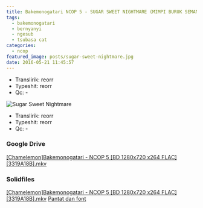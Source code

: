 ```yaml
---
title: Bakemonogatari NCOP 5 - SUGAR SWEET NIGHTMARE (MIMPI BURUK SEMANIS GULA)
tags:
  - bakemonogatari
  - bernyanyi
  - ngesub
  - tsubasa cat
categories:
  - ncop
featured_image: posts/sugar-sweet-nightmare.jpg
date: 2016-05-21 11:45:57
---
```


- Translirik: reorr
- Typeshit: reorr
- Qc: -

<!-- more -->

![Sugar Sweet Nightmare](images/sugar-sweet-nightmare.jpg)

- Translirik: reorr
- Typeshit: reorr
- Qc: -

### Google Drive

[\[Chamelemon\]Bakemonogatari - NCOP 5 \[BD 1280x720 x264 FLAC\]\[3319A18B\].mkv](https://drive.google.com/open?id=0B-XpBI8zNUN4ZUhPSy1vTTJpQnc) 

### Solidfiles

[\[Chamelemon\]Bakemonogatari - NCOP 5 \[BD 1280x720 x264 FLAC\]\[3319A18B\].mkv](https://www.solidfiles.com/v/y8aQqZ7ZwmG4v) [Pantat dan font](https://drive.google.com/open?id=0B-XpBI8zNUN4akJhX2xlTGE0eEE)
